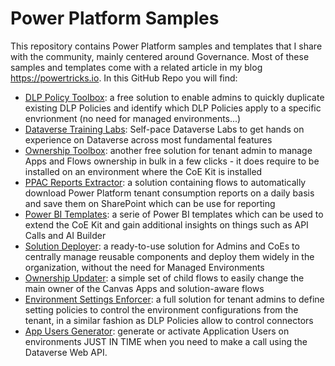# Power Platform Samples
This repository contains Power Platform samples and templates that I share with the community, mainly centered around Governance.
Most of these samples and templates come with a related article in my blog https://powertricks.io.
In this GitHub Repo you will find:
- [DLP Policy Toolbox](https://github.com/ValentinMaz/Power-Platform-Samples/tree/main/DLP%20Policy%20Toolbox): a free solution to enable admins to quickly duplicate existing DLP Policies and identify which DLP Policies apply to a specific envrionment (no need for managed environments...)
- [Dataverse Training Labs](https://github.com/ValentinMaz/Power-Platform-Samples/tree/main/Dataverse%20Training%20Labs): Self-pace Dataverse Labs to get hands on experience on Dataverse across most fundamental features
- [Ownership Toolbox](https://github.com/ValentinMaz/Power-Platform-Samples/tree/main/Ownership%20Toolbox): another free solution for tenant admin to manage Apps and Flows ownership in bulk in a few clicks - it does require to be installed on an environment where the CoE Kit is installed
- [PPAC Reports Extractor](https://github.com/ValentinMaz/Power-Platform-Samples/tree/main/PPAC%20Reports%20Extractor): a solution containing flows to automatically download Power Platform tenant consumption reports on a daily basis and save them on SharePoint which can be use for reporting
- [Power BI Templates](https://github.com/ValentinMaz/Power-Platform-Samples/tree/main/PowerBI%20Templates): a serie of Power BI templates which can be used to extend the CoE Kit and gain additional insights on things such as API Calls and AI Builder
- [Solution Deployer](https://github.com/ValentinMaz/Power-Platform-Samples/tree/main/Solution%20Deployer): a ready-to-use solution for Admins and CoEs to centrally manage reusable components and deploy them widely in the organization, without the need for Managed Environments
- [Ownership Updater](https://github.com/ValentinMaz/Power-Platform-Samples/tree/main/Ownership%20Updater): a simple set of child flows to easily change the main owner of the Canvas Apps and solution-aware flows
- [Environment Settings Enforcer](https://github.com/ValentinMaz/Power-Platform-Samples/tree/main/Environment%20Settings%20Enforcer/): a full solution for tenant admins to define setting policies to control the environment configurations from the tenant, in a similar fashion as DLP Policies allow to control connectors
- [App Users Generator](https://github.com/ValentinMaz/Power-Platform-Samples/tree/main/App%20Users%20Generator/): generate or activate Application Users on environments JUST IN TIME when you need to make a call using the Dataverse Web API.